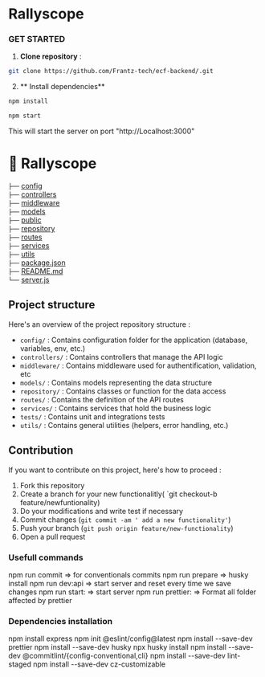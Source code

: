 # Rallyscope

### GET STARTED

1. **Clone repository** :

```bash
git clone https://github.com/Frantz-tech/ecf-backend/.git
```

2. ** Install dependencies**

```bash
npm install
```

```bash
npm start
```

This will start the server on port "http://Localhost:3000"

# 📂 Rallyscope

`├──` [config](./config/) <br>
`├──` [controllers](./controllers/) <br>
`├──` [middleware](./middleware/)<br>
`├──` [models](./models/) <br>
`├──` [public](./public/)<br>
`├──` [repository](./repository/) <br>
`├──` [routes](./routes/) <br>
`├──` [services](./services/) <br>
`├──` [utils](./utils/) <br>
`├──` [package.json](./package.json) <br>
`├──` [README.md](./README.md) <br>
`└──` [server.js](./server.js) <br>

## Project structure

Here's an overview of the project repository structure :

- `config/` : Contains configuration folder for the application (database, variables, env, etc.)
- `controllers/` : Contains controllers that manage the API logic
- `middleware/` : Contains middleware used for authentification, validation, etc
- `models/` : Contains models representing the data structure
- `repository/` : Contains classes or function for the data access
- `routes/` : Contains the definition of the API routes
- `services/` : Contains services that hold the business logic
- `tests/` : Contains unit and integrations tests
- `utils/` : Contains general utilities (helpers, error handling, etc.)

## Contribution

If you want to contribute on this project, here's how to proceed :

1. Fork this repository
2. Create a branch for your new functionalitly( `git checkout-b feature/newfuntionality)
3. Do your modifications and write test if necessary
4. Commit changes (`git commit -am ' add a new functionality'`)
5. Push your branch (`git push origin feature/new-functionality`)
6. Open a pull request

### Usefull commands

npm run commit => for conventionals commits
npm run prepare => husky install
npm run dev:api => start server and reset every time we save changes
npm run start: => start server
npm run prettier: => Format all folder affected by prettier

### Dependencies installation

npm install express
npm init @eslint/config@latest
npm install --save-dev prettier
npm install --save-dev husky
npx husky install
npm install --save-dev @commitlint/{config-conventional,cli}
npm install --save-dev lint-staged
npm install --save-dev cz-customizable
